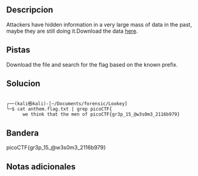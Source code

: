 ## Descripcion
Attackers have hidden information in a very large mass of data in the past, maybe they are still doing it.Download the data [here](https://artifacts.picoctf.net/c/126/anthem.flag.txt).

## Pistas
Download the file and search for the flag based on the known prefix.

## Solucion
```

┌──(kali㉿kali)-[~/Documents/forensic/Lookey]
└─$ cat anthem.flag.txt | grep picoCTF{
      we think that the men of picoCTF{gr3p_15_@w3s0m3_2116b979}
```
## Bandera
picoCTF{gr3p_15_@w3s0m3_2116b979}

## Notas adicionales
